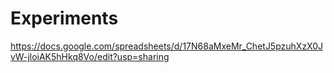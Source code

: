 # Experiments #

https://docs.google.com/spreadsheets/d/17N68aMxeMr_ChetJ5pzuhXzX0JvW-jloiAK5hHkq8Vo/edit?usp=sharing
